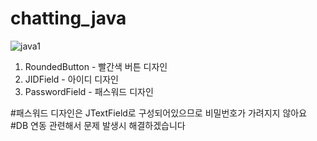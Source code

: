 # chatting_java


![java1](https://user-images.githubusercontent.com/105403396/205471852-b9888b66-851b-4343-8711-f1c528d3f3bd.PNG)





1. RoundedButton -  빨간색 버튼 디자인
2. JIDField - 아이디 디자인
3. PasswordField - 패스워드 디자인

#패스워드 디자인은 JTextField로 구성되어있으므로 비밀번호가 가려지지 않아요   
#DB 연동 관련해서 문제 발생시 해결하겠습니다
 


